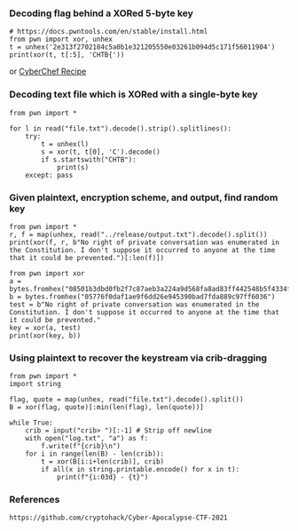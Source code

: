 







### Decoding flag behind a XORed 5-byte key

```
# https://docs.pwntools.com/en/stable/install.html
from pwn import xor, unhex
t = unhex('2e313f2702184c5a0b1e321205550e03261b094d5c171f56011904')
print(xor(t, t[:5], 'CHTB{'))
```
or [CyberChef Recipe](https://gchq.github.io/CyberChef/#recipe=From_Hex('Auto')XOR(%7B'option':'UTF8','string':'.1?%5C'%5Cu0002'%7D,'Standard',false)XOR(%7B'option':'UTF8','string':'CHTB%7B'%7D,'Standard',false)&input=MmUzMTNmMjcwMjE4NGM1YTBiMWUzMjEyMDU1NTBlMDMyNjFiMDk0ZDVjMTcxZjU2MDExOTA0)


### Decoding text file which is XORed with a single-byte key
```
from pwn import *

for l in read("file.txt").decode().strip().splitlines():
    try:
        t = unhex(l)
        s = xor(t, t[0], 'C').decode()
        if s.startswith("CHTB"):
            print(s)
    except: pass
```


### Given plaintext, encryption scheme, and output, find random key
```
from pwn import *
r, f = map(unhex, read("../release/output.txt").decode().split())
print(xor(f, r, b"No right of private conversation was enumerated in the Constitution. I don't suppose it occurred to anyone at the time that it could be prevented.")[:len(f)])
```
```
from pwn import xor
a = bytes.fromhex("08501b3dbd0fb2f7c87aeb3a224a9d568fa8ad83ff442548b5f4334f0fe1dd6b8f5d5e410be5af2d7ea642b12d8f459f2ab666d4f79a9115dc9cf22ed60e899769fd206c40819bbefe2b5a2ec592a387c6927d866b6343466d5effde0666dd3bb7f657ed651bfcf45fd5b264a36406c6b6dbb1a81272029c5e06da438a0281c19c1e10a0dc47d6ae994557e82663e9f59578")
b = bytes.fromhex("05776f0daf1ae9f6dd26e945390bad7fda889c97ff6036")
test = b"No right of private conversation was enumerated in the Constitution. I don't suppose it occurred to anyone at the time that it could be prevented."
key = xor(a, test)
print(xor(key, b))
```

### Using plaintext to recover the keystream via crib-dragging
```
from pwn import *
import string

flag, quote = map(unhex, read("file.txt").decode().split())
B = xor(flag, quote)[:min(len(flag), len(quote))]

while True:
    crib = input("crib> ")[:-1] # Strip off newline
    with open("log.txt", "a") as f:
        f.write(f"{crib}\n")
    for i in range(len(B) - len(crib)):
        t = xor(B[i:i+len(crib)], crib)
        if all(x in string.printable.encode() for x in t):
            print(f"{i:03d} - {t}")
```


### References
`https://github.com/cryptohack/Cyber-Apocalypse-CTF-2021`
